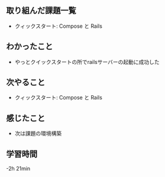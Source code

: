 ## 取り組んだ課題一覧
- クィックスタート: Compose と Rails
## わかったこと
- やっとクイックスタートの所でrailsサーバーの起動に成功した
## 次やること
- クィックスタート: Compose と Rails
## 感じたこと
- 次は課題の環境構築
## 学習時間
-2h 21min
